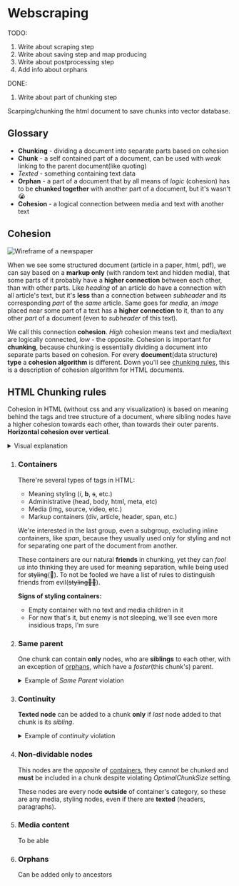 # Webscraping

TODO:

1. Write about scraping step
2. Write about saving step and map producing
3. Write about postprocessing step
4. Add info about orphans

DONE:

1. Write about part of chunking step

Scarping/chunking the html document to save chunks into vector database.

## Glossary

- **Chunking** - dividing a document into separate parts based on cohesion
- **Chunk** - a self contained part of a document, can be used with _weak_ linking to the parent document(like quoting)
- _Texted_ - something containing text data
- **Orphan** - a part of a document that by all means of _logic_ (cohesion) has to be **chunked together** with another part of a document, but it's wasn't😭
- **Cohesion** - a logical connection between media and text with another text

## Cohesion

![Wireframe of a newspaper](/img/wireframe.jpeg)

When we see some structured document (article in a paper, html, pdf), we can say based on a **markup only** (with random text and hidden media), that some parts of it probably have a **higher connection** between each other, than with other parts. Like _heading_ of an article do have a connection with all article's text, but it's **less** than a connection between _subheader_ and its corresponding _part_ of the _same_ article. Same goes for _media_, an _image_ placed near some part of a text has a **higher connection** to it, than to any other _part_ of a document (even to _subheader_ of this text).

We call this connection **cohesion**. _High_ cohesion means text and media/text are logically connected, _low_ - the opposite.
Cohesion is important for **chunking**, because chunking is essentially dividing a document into separate parts based on cohesion.
For every **document**(data structure) **type** a **cohesion algorithm** is different. Down you'll see [chunking rules](#html-chunking-rules), this is a description of cohesion algorithm for HTML documents.

## HTML Chunking rules

Cohesion in HTML (without css and any visualization) is based on meaning behind the tags and tree structure of a document, where sibling nodes have a higher cohesion towards each other, than towards their outer parents. **Horizontal cohesion over vertical**.

<details>
   <summary>Visual explanation</summary>

```html
<article>
  <h1>I'm a parent</h1>

  <section>
    <h2>I'm a subheading</h2>
    I also have some text and media
  </section>

  Here goes some text.
</article>
```

The cohesion between _h2_ and _text_ in the _section_ is higher towards each other than towards _h1_ and _article's text_.

</details>

1. ### Containers

   There're several types of tags in HTML:

   - Meaning styling (_i_, **b**, ~~s~~, etc.)
   - Administrative (head, body, html, meta, etc)
   - Media (img, source, video, etc.)
   - Markup containers (div, article, header, span, etc.)

   We're interested in the last group, even a subgroup, excluding inline containers, like _span_, because they usually used only for styling and not for separating one part of the document from another.

   These containers are our natural **friends** in chunking, yet they can _fool us_ into thinking they are used for meaning separation, while being used for ~~styling~~(🤮). To not be fooled we have a list of rules to distinguish friends from evil(~~styling🤮🤮~~).

   **Signs of styling containers:**

   - Empty container with no text and media children in it
   - For now that's it, but enemy is not sleeping, we'll see even more insidious traps, I'm sure

2. ### Same parent

   One chunk can contain **only** nodes, who are **siblings** to each other, with an exception of [orphans](#orphans), which have a _foster_(this chunk's) parent.

   <details>
      <summary>Example of <i>Same Parent</i> violation</summary>

   ```html
   <section>
     <div></div>
     -> added to chunk1
   </section>

   <div></div>
   -> cannot be added to chunk1, if not an orphan
   ```

   </details>

3. ### Continuity

   **Texted node** can be added to a chunk **only** if _last_ node added to that chunk is its _sibling_.

   <details>
      <summary> Example of <i>continuity</i> violation</summary>

   ```html
   <div>Hi, I'm div1</div>
   -> added to chunk1

   <section>
     <div>Even more subdivision and text</div>
   </section>
   -> gets subchunked

   <div>Hi, I'm div2</div>
   -> cannot be added to the same chunk as div1, continuity will be violated
   ```

   </details>

4. ### Non-dividable nodes

   This nodes are the _opposite_ of [containers](#containers), they cannot be chunked and **must** be included in a chunk despite violating _OptimalChunkSize_ setting.

   These nodes are every node **outside** of container's category, so these are any media, styling nodes, even if there are **texted** (headers, paragraphs).

5. ### Media content

   To be able

6. ### Orphans

   Can be added only to ancestors
